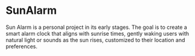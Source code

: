 # SunAlarm
Sun Alarm is a personal project in its early stages. The goal is to create a smart alarm clock that aligns with sunrise times, gently waking users with natural light or sounds as the sun rises, customized to their location and preferences.
